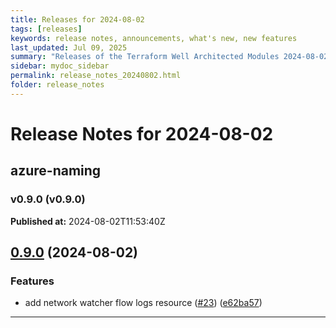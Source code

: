 ```yaml
---
title: Releases for 2024-08-02
tags: [releases]
keywords: release notes, announcements, what's new, new features
last_updated: Jul 09, 2025
summary: "Releases of the Terraform Well Architected Modules 2024-08-02"
sidebar: mydoc_sidebar
permalink: release_notes_20240802.html
folder: release_notes
---
```


# Release Notes for 2024-08-02

## azure-naming
### v0.9.0 (v0.9.0)
**Published at:** 2024-08-02T11:53:40Z

## [0.9.0](https://github.com/CloudNationHQ/terraform-azure-naming/compare/v0.8.0...v0.9.0) (2024-08-02)


### Features

* add network watcher flow logs resource ([#23](https://github.com/CloudNationHQ/terraform-azure-naming/issues/23)) ([e62ba57](https://github.com/CloudNationHQ/terraform-azure-naming/commit/e62ba57230b80bd7d9e7d6324d88c73569398635))

---

